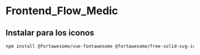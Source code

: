 # Frontend_Flow_Medic

## Instalar para los iconos

```bash
npm install @fortawesome/vue-fontawesome @fortawesome/free-solid-svg-icons @fortawesome/fontawesome-svg-core

